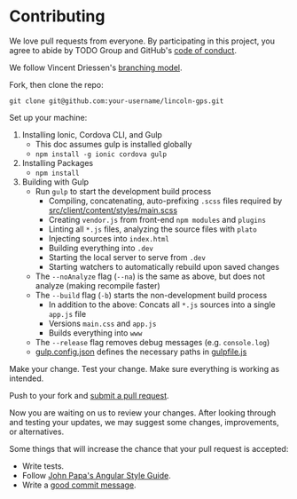 
[//]: # (CONTRIBUTING.md)

# Contributing

We love pull requests from everyone. By participating in this project, you
agree to abide by TODO Group and GitHub's [code of conduct].

[code of conduct]: http://todogroup.org/opencodeofconduct/

We follow Vincent Driessen's [branching model](http://nvie.com/posts/a-successful-git-branching-model/).

Fork, then clone the repo:

    git clone git@github.com:your-username/lincoln-gps.git

Set up your machine:

   1. Installing Ionic, Cordova CLI, and Gulp
      * This doc assumes gulp is installed globally
      * `npm install -g ionic cordova gulp`
   2. Installing Packages
      * `npm install`
   3. Building with Gulp
      * Run `gulp` to start the development build process
         * Compiling, concatenating, auto-prefixing `.scss` files required by [src/client/content/styles/main.scss](src/client/content/styles/main.scss)
         * Creating `vendor.js` from front-end `npm modules` and `plugins`
         * Linting all `*.js` files, analyzing the source files with `plato`
         * Injecting sources into `index.html`
         * Building everything into `.dev`
         * Starting the local server to serve from `.dev`
         * Starting watchers to automatically rebuild upon saved changes
      * The `--noAnalyze` flag (`--na`) is the same as above, but does not analyze (making recompile faster)
      * The `--build` flag (`-b`) starts the non-development build process
         * In addition to the above: Concats all `*.js` sources into a single `app.js` file
         * Versions `main.css` and `app.js`
         * Builds everything into `www`
      * The `--release` flag removes debug messages (e.g. `console.log`)
      * [gulp.config.json](gulp.config.json) defines the necessary paths in [gulpfile.js](gulpfile.js)


Make your change. Test your change. Make sure everything is working as intended.

Push to your fork and [submit a pull request][pr].

[pr]: https://github.com/LincolnTechOpenSource/lincoln-gps/compare

Now you are waiting on us to review your changes. After looking through and testing
your updates, we may suggest some changes, improvements, or alternatives.

Some things that will increase the chance that your pull request is accepted:

* Write tests.
* Follow [John Papa's Angular Style Guide][style].
* Write a [good commit message][commit].

[style]: https://github.com/johnpapa/angular-styleguide/blob/master/a1/README.md
[commit]: http://tbaggery.com/2008/04/19/a-note-about-git-commit-messages.html